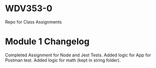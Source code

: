 # WDV353-0

Repo for Class Assignments

# Module 1 Changelog

Completed Assignment for Node and Jest Tests.
Added logic for App for Postman test.
Added logic for math (kept in string folder).
